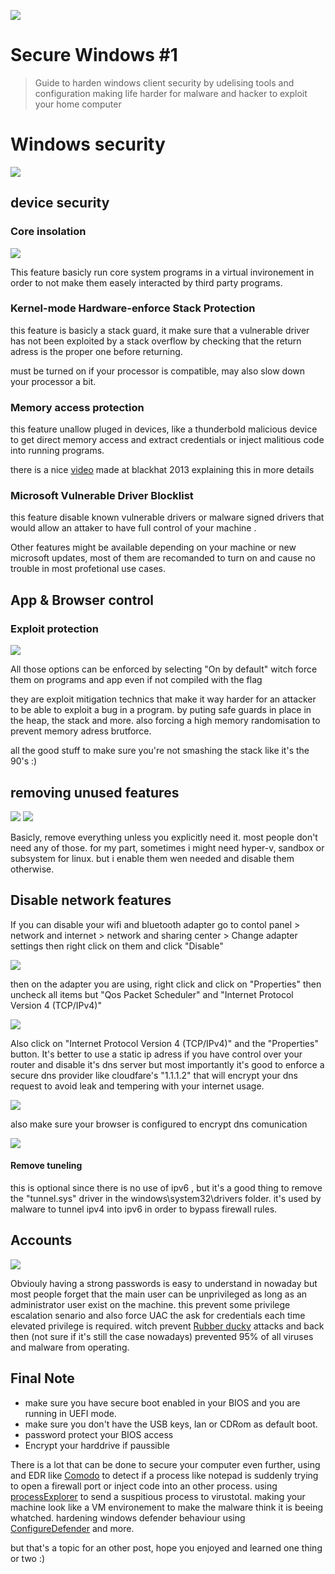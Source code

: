 ![](images/diverse/windows.svg)

# Secure Windows #1

> Guide to harden windows client security by udelising tools and configuration
> making life harder for malware and hacker to exploit your home computer

# Windows security

![](images/windows_sec/windows_security.png)

## device security

### Core insolation

![](images/windows_sec/core_isolation.png)

This feature basicly run core system programs in a virtual invironement in order to not make them easely interacted by third party programs.

### Kernel-mode Hardware-enforce Stack Protection

this feature is basicly a stack guard, it make sure that a vulnerable driver has not been exploited by a stack overflow by checking that the return adress is the proper one before returning.

must be turned on if your processor is compatible, may also slow down your processor a bit.

### Memory access protection

this feature unallow pluged in devices, like a thunderbold malicious device to get direct memory access and extract credentials or inject malitious code into running programs.

there is a nice [video](https://www.youtube.com/watch?v=q0HthE3qDMw) made at blackhat 2013 explaining this in more details

### Microsoft Vulnerable Driver Blocklist

this feature disable known vulnerable drivers or malware signed drivers that would allow an attaker to have full control of your machine .

Other features might be available depending on your machine or new microsoft updates, most of them are recomanded to turn on and cause no trouble in most profetional use cases.

## App & Browser control

### Exploit protection

![](images/windows_sec/exploit_protection.png)

All those options can be enforced by selecting "On by default" witch force them on programs and app even if not compiled with the flag

they are exploit mitigation technics that make it way harder for an attacker to be able to exploit a bug in a program. by puting safe guards in place in the heap, the stack and more. also forcing a high memory randomisation to prevent memory adress brutforce.

all the good stuff to make sure you're not smashing the stack like it's the 90's :)

## removing unused features

![](images/windows_sec/panel_features.png)
![](images/windows_sec/features.png)

Basicly, remove everything unless you explicitly need it.
most people don't need any of those.
for my part, sometimes i might need hyper-v, sandbox or subsystem for linux. but i enable them wen needed and disable them otherwise.

## Disable network features

If you can disable your wifi and bluetooth adapter
go to contol panel > network and internet > network and sharing center > Change adapter settings
then right click on them and click "Disable"

![](images/windows_sec/network.png)

then on the adapter you are using, right click and click on "Properties"
then uncheck all items but "Qos Packet Scheduler" and "Internet Protocol Version 4 (TCP/IPv4)"

![](images/windows_sec/ipv4.png)

Also click on "Internet Protocol Version 4 (TCP/IPv4)" and the "Properties" button.
It's better to use a static ip adress if you have control over your router and disable it's dns server but most importantly it's good to enforce a secure dns provider like cloudfare's "1.1.1.2" that will encrypt your dns request to avoid leak and tempering with your internet usage.

![](images/windows_sec/dns.png)

also make sure your browser is configured to encrypt dns comunication

![](images/windows_sec/dns_browser.png)

#### Remove tuneling

this is optional since there is no use of ipv6 , but it's a good thing to remove the "tunnel.sys" driver in the windows\system32\drivers folder. it's used by malware to tunnel ipv4 into ipv6 in order to bypass firewall rules.

## Accounts

![](images/windows_sec/accounts.png)

Obviouly having a strong passwords is easy to understand in nowaday but most people forget that the main user can be unprivileged as long as an administrator user exist on the machine.
this prevent some privilege escalation senario and also force UAC the ask for credentials each time elevated privilege is required. witch prevent [Rubber ducky](https://www.youtube.com/watch?v=sbKN8FhGnqg) attacks and back then (not sure if it's still the case nowadays) prevented 95% of all viruses and malware from operating.

## Final Note

- make sure you have secure boot enabled in your BIOS and you are running in UEFI mode.
- make sure you don't have the USB keys, lan or CDRom as default boot.
- password protect your BIOS access
- Encrypt your harddrive if paussible

There is a lot that can be done to secure your computer even further, using and EDR like [Comodo](https://antivirus.comodo.com/) to detect if a process like notepad is suddenly trying to open a firewall port or inject code into an other process.
using [processExplorer](https://learn.microsoft.com/en-us/sysinternals/downloads/process-explorer) to send a suspitious process to virustotal.
making your machine look like a VM environement to make the malware think it is beeing whatched.
hardening windows defender behaviour using [ConfigureDefender](https://github.com/AndyFul/ConfigureDefender) and more.

but that's a topic for an other post, hope you enjoyed and learned one thing or two :)
